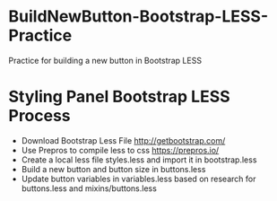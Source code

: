 # BuildNewButton-Bootstrap-LESS-Practice
Practice for building a new button in Bootstrap LESS

# Styling Panel Bootstrap LESS Process
- Download Bootstrap Less File http://getbootstrap.com/
- Use Prepros to compile less to css https://prepros.io/
- Create a local less file styles.less and import it in bootstrap.less
- Build a new button and button size in buttons.less
- Update button variables in variables.less based on research for buttons.less and mixins/buttons.less


